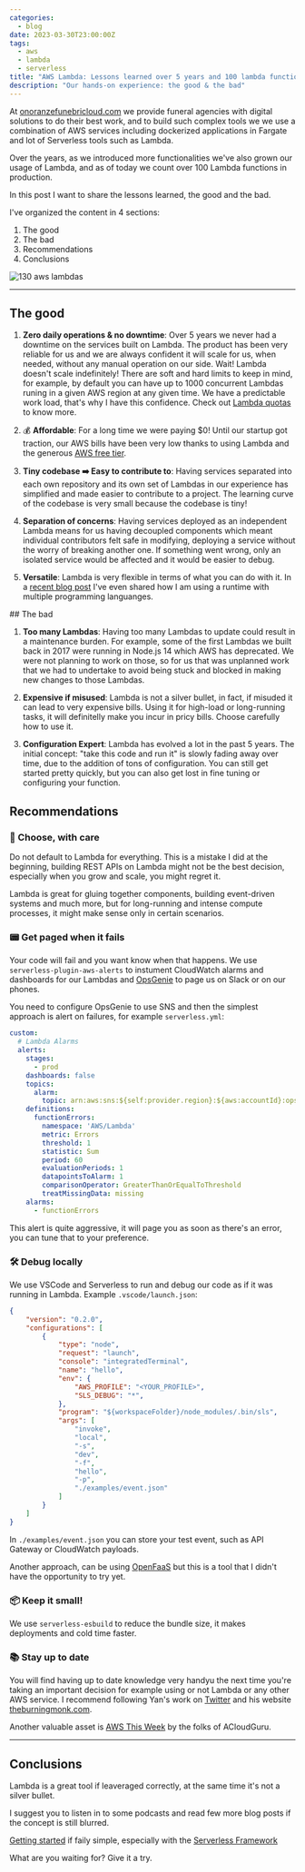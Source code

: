 ```yaml
---
categories:
  - blog
date: 2023-03-30T23:00:00Z
tags:
  - aws
  - lambda
  - serverless
title: "AWS Lambda: Lessons learned over 5 years and 100 lambda functions in production"
description: "Our hands-on experience: the good & the bad"
---
```


At [onoranzefunebricloud.com](https://onoranzefunebricloud.com) we provide funeral agencies with digital solutions to do their best work, and to build such complex tools we we use a combination of AWS services including dockerized applications in Fargate and lot of Serverless tools such as Lambda.

Over the years, as we introduced more functionalities we've also grown our usage of Lambda, and as of today we count over 100 Lambda functions in production.

In this post I want to share the lessons learned, the good and the bad.

I've organized the content in 4 sections:

1. The good
2. The bad
3. Recommendations
4. Conclusions

![130 aws lambdas](https://dev-to-uploads.s3.amazonaws.com/uploads/articles/a8m6rnlfptfughh5b8hy.png)

---

## The good

1. **Zero daily operations & no downtime**: Over 5 years we never had a downtime on the services built on Lambda. The product has been very reliable for us and we are always confident it will scale for us, when needed, without any manual operation on our side. Wait! Lambda doesn't scale indefinitely! There are soft and hard limits to keep in mind, for example, by default you can have up to 1000 concurrent Lambdas runing in a given AWS region at any given time. We have a predictable work load, that's why I have this confidence. Check out [Lambda quotas](https://docs.aws.amazon.com/lambda/latest/dg/gettingstarted-limits.html) to know more.

2. 💰 **Affordable**: For a long time we were paying $0! Until our startup got traction, our AWS bills have been very low thanks to using Lambda and the generous [AWS free tier](https://aws.amazon.com/lambda/pricing/).

3. **Tiny codebase ➡️ Easy to contribute to**: Having services separated into each own repository and its own set of Lambdas in our experience has simplified and made easier to contribute to a project. The learning curve of the codebase is very small because the codebase is tiny!

4. **Separation of concerns**: Having services deployed as an independent Lambda means for us having decoupled components which meant individual contributors felt safe in modifying, deploying a service without the worry of breaking another one. If something went wrong, only an isolated service would be affected and it would be easier to debug.

5. **Versatile**: Lambda is very flexible in terms of what you can do with it. In a [recent blog post](https://dev.to/andreafalzetti/combining-nodejs-and-python-in-a-single-aws-lambda-function-53bl) I've even shared how I am using a runtime with multiple programming languanges.

## The bad

1. **Too many Lambdas**: Having too many Lambdas to update could result in a maintenance burden. For example, some of the first Lambdas we built back in 2017 were running in Node.js 14 which AWS has deprecated. We were not planning to work on those, so for us that was unplanned work that we had to undertake to avoid being stuck and blocked in making new changes to those Lambdas.

2. **Expensive if misused**: Lambda is not a silver bullet, in fact, if misuded it can lead to very expensive bills. Using it for high-load or long-running tasks, it will definitelly make you incur in pricy bills. Choose carefully how to use it.

3. **Configuration Expert**: Lambda has evolved a lot in the past 5 years. The initial concept: "take this code and run it" is slowly fading away over time, due to the addition of tons of configuration. You can still get started pretty quickly, but you can also get lost in fine tuning or configuring your function.

## Recommendations

### 🎯 Choose, with care

Do not default to Lambda for everything. This is a mistake I did at the beginning, building REST APIs on Lambda might not be the best decision, especially when you grow and scale, you might regret it.

Lambda is great for gluing together components, building event-driven systems and much more, but for long-running and intense compute processes, it might make sense only in certain scenarios.

### 📟 Get paged when it fails

Your code will fail and you want know when that happens. We use `serverless-plugin-aws-alerts` to instument CloudWatch alarms and dashboards for our Lambdas and [OpsGenie](https://www.atlassian.com/software/opsgenie) to page us on Slack or on our phones. 

You need to configure OpsGenie to use SNS and then the simplest approach is alert on failures, for example `serverless.yml`:

```yaml
custom:
  # Lambda Alarms
  alerts:
    stages:
      - prod
    dashboards: false
    topics:
      alarm:
        topic: arn:aws:sns:${self:provider.region}:${aws:accountId}:opsgenie
    definitions:
      functionErrors:
        namespace: 'AWS/Lambda'
        metric: Errors
        threshold: 1
        statistic: Sum
        period: 60
        evaluationPeriods: 1
        datapointsToAlarm: 1
        comparisonOperator: GreaterThanOrEqualToThreshold
        treatMissingData: missing
    alarms:
      - functionErrors
```

This alert is quite aggressive, it will page you as soon as there's an error, you can tune that to your preference.

### 🛠️ Debug locally

We use VSCode and Serverless to run and debug our code as if it was running in Lambda. Example `.vscode/launch.json`:

```json
{
    "version": "0.2.0",
    "configurations": [
        {
            "type": "node",
            "request": "launch",
            "console": "integratedTerminal",            
            "name": "hello",
            "env": {
                "AWS_PROFILE": "<YOUR_PROFILE>",
                "SLS_DEBUG": "*",
            },
            "program": "${workspaceFolder}/node_modules/.bin/sls",
            "args": [
                "invoke",
                "local",
                "-s",
                "dev",
                "-f",
                "hello",
                "-p",
                "./examples/event.json"
            ]
        }       
    ]
}
```

In `./examples/event.json` you can store your test event, such as API Gateway or CloudWatch payloads.

Another approach, can be using [OpenFaaS](https://www.openfaas.com/) but this is a tool that I didn't have the opportunity to try yet.

### 📦 Keep it small! 

We use `serverless-esbuild` to reduce the bundle size, it makes deployments and cold time faster.

### 📚 Stay up to date

You will find having up to date knowledge very handyu the next time you're taking an important decision for example using or not Lambda or any other AWS service. I recommend following Yan's work on [Twitter](https://twitter.com/theburningmonk) and his website [theburningmonk.com](https://theburningmonk.com/). 

Another valuable asset is [AWS This Week](https://acloudguru.com/videos/aws-this-week) by the folks of ACloudGuru.

---

## Conclusions

Lambda is a great tool if leaveraged correctly, at the same time it's not a silver bullet.

I suggest you to listen in to some podcasts and read few more blog posts if the concept is still blurred.

[Getting started](https://docs.aws.amazon.com/lambda/latest/dg/getting-started.html) if faily simple, especially with the [Serverless Framework](https://www.serverless.com/)

What are you waiting for? Give it a try.
